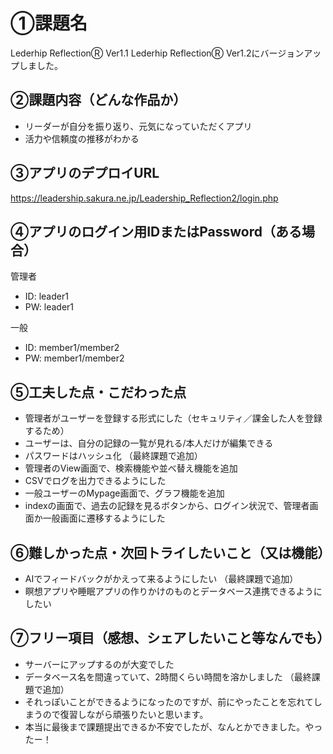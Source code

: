 # ①課題名
Lederhip ReflectionⓇ Ver1.1
Lederhip ReflectionⓇ Ver1.2にバージョンアップしました。

## ②課題内容（どんな作品か）
- リーダーが自分を振り返り、元気になっていただくアプリ
- 活力や信頼度の推移がわかる

## ③アプリのデプロイURL
https://leadership.sakura.ne.jp/Leadership_Reflection2/login.php

## ④アプリのログイン用IDまたはPassword（ある場合）
管理者
- ID: leader1
- PW: leader1

一般
- ID: member1/member2
- PW: member1/member2

## ⑤工夫した点・こだわった点
- 管理者がユーザーを登録する形式にした（セキュリティ／課金した人を登録するため）
- ユーザーは、自分の記録の一覧が見れる/本人だけが編集できる
- パスワードはハッシュ化
（最終課題で追加）
- 管理者のView画面で、検索機能や並べ替え機能を追加
- CSVでログを出力できるようにした
- 一般ユーザーのMypage画面で、グラフ機能を追加
- indexの画面で、過去の記録を見るボタンから、ログイン状況で、管理者画面か一般画面に遷移するようにした

## ⑥難しかった点・次回トライしたいこと（又は機能）
- AIでフィードバックがかえって来るようにしたい
（最終課題で追加）
- 瞑想アプリや睡眠アプリの作りかけのものとデータベース連携できるようにしたい

## ⑦フリー項目（感想、シェアしたいこと等なんでも）
- サーバーにアップするのが大変でした
- データベース名を間違っていて、2時間くらい時間を溶かしました
（最終課題で追加）
- それっぽいことができるようになったのですが、前にやったことを忘れてしまうので復習しながら頑張りたいと思います。
- 本当に最後まで課題提出できるか不安でしたが、なんとかできました。やったー！

